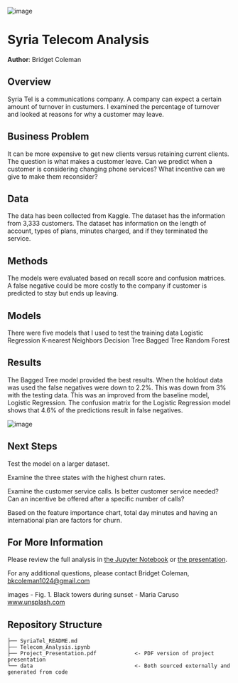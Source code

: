 ![image](https://user-images.githubusercontent.com/70072015/125891305-04d87640-d7d5-4699-b07b-bcade08d84c9.png)


# Syria Telecom Analysis

**Author**: Bridget Coleman

## Overview

Syria Tel is a communications company.  A company can expect a certain amount of turnover in custumers.  I examined the percentage of turnover and looked at reasons for why a customer may leave.

## Business Problem

It can be more expensive to get new clients versus retaining current clients.  The question is what makes a customer leave.  Can we predict when a customer is considering changing phone services?  What incentive can we give to make them reconsider?  

## Data

The data has been collected from Kaggle.  The dataset has the information from 3,333 customers.  The dataset has information on the length of account, types of plans, minutes charged, and if they terminated the service. 

## Methods

The models were evaluated based on recall score and confusion matrices.  A false negative could be more costly to the company if customer is predicted to stay but ends up leaving.  

## Models

There were five models that I used to test the training data 
Logistic Regression
K-nearest Neighbors
Decision Tree
Bagged Tree
Random Forest  


## Results

The Bagged Tree model provided the best results.  When the holdout data was used the false negatives were down to 2.2%.  This was down from 3% with the testing data.  This was an improved from the baseline model, Logistic Regression.  The confusion matrix for the Logistic Regression model shows that 4.6% of the predictions result in false negatives.  

![image](https://user-images.githubusercontent.com/70072015/125891048-d4bc5f18-e5bc-48a6-9c6d-0a344c17dfe4.png)

## Next Steps

Test the model on a larger dataset.  

Examine the three states with the highest churn rates.  

Examine the customer service calls.  Is better customer service needed?  Can an incentive be offered after a specific number of calls?

Based on the feature importance chart, total day minutes and having an international plan are factors for churn.

## For More Information

Please review the full analysis in [the Jupyter Notebook](https://github.com/bkcoleman1024/Telecom-Analysis/blob/main/Updated%20SyriaTel.ipynb) or [the presentation](https://github.com/bkcoleman1024/Telecom-Analysis/blob/main/Final%20presentation.pdf).

For any additional questions, please contact Bridget Coleman, bkcoleman1024@gmail.com

images - Fig. 1. Black towers during sunset - Maria Caruso  www.unsplash.com

## Repository Structure


```
├── SyriaTel_README.md                 
├── Telecom_Analysis.ipynb            
├── Project_Presentation.pdf            <- PDF version of project presentation
└── data                                <- Both sourced externally and generated from code


